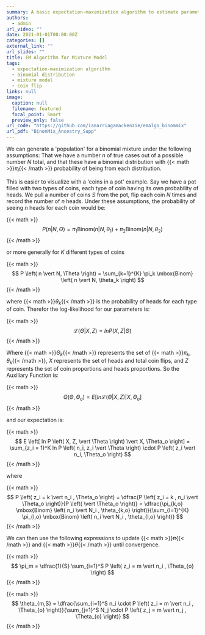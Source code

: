 ```yaml
---
summary: A basic expectation-maximization algorithm to estimate parameters of binomial mixtures.
authors:
  - admin
url_video: ""
date: 2021-01-01T00:00:00Z
categories: []
external_link: ""
url_slides: ""
title: EM Algorithm for Mixture Model
tags:
  - expectation-maximization algorithm
  - binomial distribution
  - mixture model
  - coin flip
links: null
image:
  caption: null
  filename: featured
  focal_point: Smart
  preview_only: false
url_code: "https://github.com/ianarriagamackenzie/emalgo_binommix"
url_pdf: "BinonMix_Ancestry_Supp"
---
```


We can generate a 'population' for a binomial mixture under the following assumptions: That we have a number *n* of true cases out of a possible number *N* total, and that these have a binomial distribution with {{< math >}}$\pi_i${{< /math >}} probability of being from each distribution.

This is easier to visualize with a 'coins in a pot' example. Say we have a pot filled with two types of coins, each type of coin having its own probability of heads. We pull a number of coins *S* from the pot, flip each coin *N* times and record the number of *n* heads. Under these assumptions, the probability of seeing *n* heads for each coin would be:

{{< math >}}
$$
P \left( n \vert N, \Theta \right) = \pi_1 \mbox{Binom} \left( n \vert N, \theta_1 \right) + \pi_2 \mbox{Binom} \left( n \vert N, \theta_2 \right)
$$
{{< /math >}}

or more generally for *K* different types of coins 

{{< math >}}
$$
P \left( n \vert N, \Theta \right) = \sum_{k=1}^{K} \pi_k \mbox{Binom} \left( n \vert N, \theta_k \right)
$$
{{< /math >}}

where {{< math >}}$\theta_k${{< /math >}} is the probability of heads for each type of coin. Therefor the log-likelihood for our parameters is:

{{< math >}}
$$
\mathcal{L} \left( \Theta \vert X, Z \right) = ln P \left( X, Z \vert \Theta \right)
$$
{{< /math >}}

Where {{< math >}}$\Theta_k${{< /math >}} represents the set of {{< math >}}$\pi_k, \theta_k${{< /math >}}, *X* represents the set of heads and total coin flips, and *Z* represents the set of coin proportions and heads proportions. So the Auxiliary Function is:

{{< math >}}
$$
Q(\Theta, \Theta_o) = E \left[ ln \mathcal{L} \left( \Theta \vert X, Z \right) \vert X, \Theta_o \right]
$$
{{< /math >}}

and our expectation is:

{{< math >}}
$$
E \left[ ln P \left( X, Z, \vert \Theta \right) \vert X, \Theta_o \right] = \sum_{z_i = 1}^K ln P \left( n_i, z_i \vert \Theta \right) \cdot P \left( z_i \vert n_i, \Theta_o \right)
$$
{{< /math >}}

where

{{< math >}}
$$
P \left( z_i = k \vert n_i , \Theta_o \right) = \dfrac{P \left( z_i = k , n_i \vert \Theta_o \right)}{P \left( \vert \Theta_o \right)} = \dfrac{\pi_{k,o} \mbox{Binom} \left( n_i \vert N_i , \theta_{k,o} \right)}{\sum_{l=1}^{K} \pi_{l,o} \mbox{Binom} \left( n_i \vert N_i , \theta_{l,o} \right)}
$$
{{< /math >}}

We can then use the following expressions to update {{< math >}}$\pi${{< /math >}} and {{< math >}}$\theta${{< /math >}} until convergence.

{{< math >}}
$$
\pi_m = \dfrac{1}{S} \sum_{i=1}^S P \left( z_i = m \vert n_i , \Theta_{o} \right)
$$
{{< /math >}}

{{< math >}}
$$
\theta_{m,S} = \dfrac{\sum_{i=1}^S n_i \cdot P \left( z_i = m \vert n_i , \Theta_{o} \right)}{\sum_{j=1}^S N_j \cdot P \left( z_j = m \vert n_j , \Theta_{o} \right)}
$$
{{< /math >}}